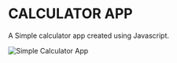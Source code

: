 # CALCULATOR APP 

A Simple calculator app created using Javascript.

![Simple Calculator App](https://i.imghippo.com/files/N6Tb31720374597.png)
